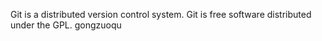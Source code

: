 Git is a distributed version control system.
Git is free software distributed under the GPL.
gongzuoqu
